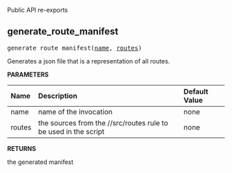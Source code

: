 <!-- Generated with Stardoc: http://skydoc.bazel.build -->

Public API re-exports

<a id="#generate_route_manifest"></a>

## generate_route_manifest

<pre>
generate_route_manifest(<a href="#generate_route_manifest-name">name</a>, <a href="#generate_route_manifest-routes">routes</a>)
</pre>

Generates a json file that is a representation of all routes.

**PARAMETERS**


| Name  | Description | Default Value |
| :------------- | :------------- | :------------- |
| <a id="generate_route_manifest-name"></a>name |  name of the invocation   |  none |
| <a id="generate_route_manifest-routes"></a>routes |  the sources from the //src/routes rule to be used in the script   |  none |

**RETURNS**

the generated manifest


